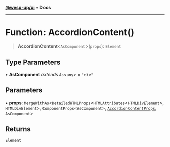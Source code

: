 [**@wesp-up/ui**](../README.md) • **Docs**

***

# Function: AccordionContent()

> **AccordionContent**\<`AsComponent`\>(`props`): `Element`

## Type Parameters

• **AsComponent** *extends* `As`\<`any`\> = `"div"`

## Parameters

• **props**: `MergeWithAs`\<`DetailedHTMLProps`\<`HTMLAttributes`\<`HTMLDivElement`\>, `HTMLDivElement`\>, `ComponentProps`\<`AsComponent`\>, [`AccordionContentProps`](../interfaces/AccordionContentProps.md), `AsComponent`\>

## Returns

`Element`
